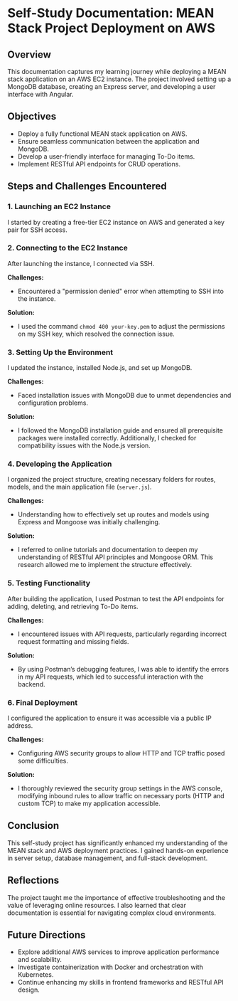# Self-Study Documentation: MEAN Stack Project Deployment on AWS

## Overview

This documentation captures my learning journey while deploying a MEAN stack application on an AWS EC2 instance. The project involved setting up a MongoDB database, creating an Express server, and developing a user interface with Angular.

## Objectives

- Deploy a fully functional MEAN stack application on AWS.
- Ensure seamless communication between the application and MongoDB.
- Develop a user-friendly interface for managing To-Do items.
- Implement RESTful API endpoints for CRUD operations.

## Steps and Challenges Encountered

### 1. Launching an EC2 Instance

I started by creating a free-tier EC2 instance on AWS and generated a key pair for SSH access.

### 2. Connecting to the EC2 Instance

After launching the instance, I connected via SSH.

**Challenges:**
- Encountered a "permission denied" error when attempting to SSH into the instance.

**Solution:**
- I used the command `chmod 400 your-key.pem` to adjust the permissions on my SSH key, which resolved the connection issue.

### 3. Setting Up the Environment

I updated the instance, installed Node.js, and set up MongoDB.

**Challenges:**
- Faced installation issues with MongoDB due to unmet dependencies and configuration problems.

**Solution:**
- I followed the MongoDB installation guide and ensured all prerequisite packages were installed correctly. Additionally, I checked for compatibility issues with the Node.js version.

### 4. Developing the Application

I organized the project structure, creating necessary folders for routes, models, and the main application file (`server.js`).

**Challenges:**
- Understanding how to effectively set up routes and models using Express and Mongoose was initially challenging.

**Solution:**
- I referred to online tutorials and documentation to deepen my understanding of RESTful API principles and Mongoose ORM. This research allowed me to implement the structure effectively.

### 5. Testing Functionality

After building the application, I used Postman to test the API endpoints for adding, deleting, and retrieving To-Do items.

**Challenges:**
- I encountered issues with API requests, particularly regarding incorrect request formatting and missing fields.

**Solution:**
- By using Postman’s debugging features, I was able to identify the errors in my API requests, which led to successful interaction with the backend.

### 6. Final Deployment

I configured the application to ensure it was accessible via a public IP address.

**Challenges:**
- Configuring AWS security groups to allow HTTP and TCP traffic posed some difficulties.

**Solution:**
- I thoroughly reviewed the security group settings in the AWS console, modifying inbound rules to allow traffic on necessary ports (HTTP and custom TCP) to make my application accessible.

## Conclusion

This self-study project has significantly enhanced my understanding of the MEAN stack and AWS deployment practices. I gained hands-on experience in server setup, database management, and full-stack development.

## Reflections

The project taught me the importance of effective troubleshooting and the value of leveraging online resources. I also learned that clear documentation is essential for navigating complex cloud environments.

## Future Directions

- Explore additional AWS services to improve application performance and scalability.
- Investigate containerization with Docker and orchestration with Kubernetes.
- Continue enhancing my skills in frontend frameworks and RESTful API design.